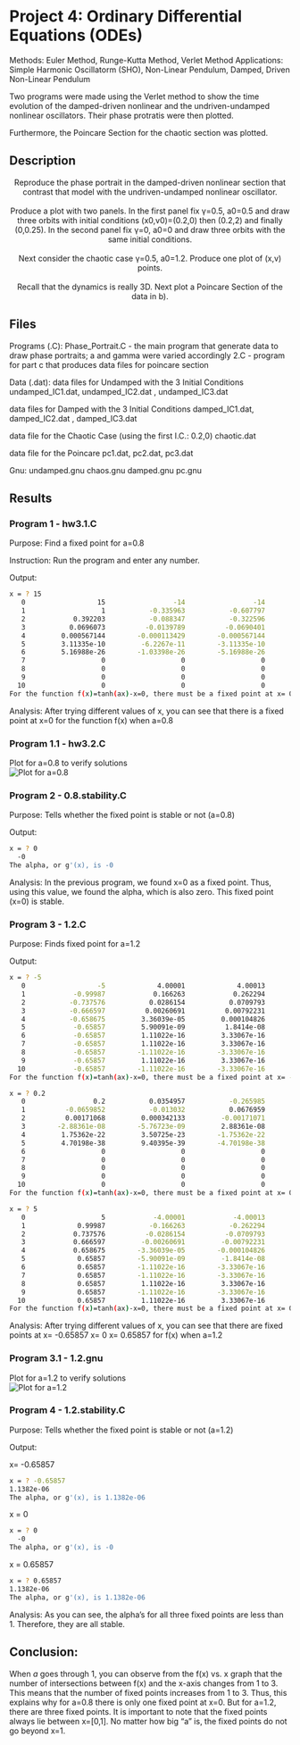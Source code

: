 # Project 4: Ordinary Differential Equations (ODEs)

Methods: Euler Method, Runge-Kutta Method, Verlet Method
Applications: Simple Harmonic Oscillatorm (SHO), Non-Linear Pendulum, Damped, Driven Non-Linear Pendulum

Two programs were made using the Verlet method to show the time evolution of the damped-driven nonlinear and the undriven-undamped nonlinear oscillators. Their phase protratis were then plotted.

Furthermore, the Poincare Section for the chaotic section was plotted. 

## Description

<p align="center">
    Reproduce the phase portrait in the damped-driven nonlinear section that contrast that model with the undriven-undamped nonlinear oscillator.
<br><br>
  Produce a plot with two panels.   In the first panel fix γ=0.5, a0=0.5 and draw three orbits with initial conditions (x0,v0)=(0.2,0) then (0.2,2) and finally (0,0.25).   In the second panel fix γ=0, a0=0 and draw three orbits with the same initial conditions.
<br><br>
  Next consider the chaotic case γ=0.5, a0=1.2. Produce one plot of (x,v) points.
<br><br>
  Recall that the dynamics is really 3D.   Next plot a Poincare Section of the data in b).
</p>

## Files
Programs (.C):
Phase_Portrait.C   -  the main program that generate data to draw phase portraits; a and gamma were varied accordingly 
2.C   -  program for part c that produces data files for poincare section

Data (.dat):
data files for Undamped with the 3 Initial Conditions 
undamped_IC1.dat, undamped_IC2.dat , undamped_IC3.dat  

data files for Damped with the 3 Initial Conditions 
damped_IC1.dat, damped_IC2.dat , damped_IC3.dat 

data file for the Chaotic Case (using the first I.C.: 0.2,0)
chaotic.dat 

data file for the Poincare
pc1.dat, pc2.dat, pc3.dat 

Gnu:
undamped.gnu		chaos.gnu
damped.gnu		pc.gnu

## Results
### Program 1 - hw3.1.C
Purpose: Find a fixed point for a=0.8

Instruction: Run the program and enter any number.

Output: 
```sh
x = ? 15
   0                  15                 -14                 -14
   1                   1           -0.335963           -0.607797
   2            0.392203           -0.088347           -0.322596
   3           0.0696073          -0.0139789          -0.0690401
   4         0.000567144        -0.000113429        -0.000567144
   5         3.11335e-10         -6.2267e-11        -3.11335e-10
   6         5.16988e-26        -1.03398e-26        -5.16988e-26
   7                   0                   0                   0
   8                   0                   0                   0
   9                   0                   0                   0
  10                   0                   0                   0
For the function f(x)=tanh(ax)-x=0, there must be a fixed point at x= 0 when a=0.8 
```
Analysis: After trying different values of x, you can see that there is a fixed point at x=0 for the function f(x) when a=0.8

### Program 1.1 - hw3.2.C
Plot for a=0.8 to verify solutions
<br>
![Plot for a=0.8](a=0.8/plot_0.8.png?raw=true "Title")


### Program 2 - 0.8.stability.C
Purpose: Tells whether the fixed point is stable or not (a=0.8)

Output:
```sh
x = ? 0
  -0
The alpha, or g'(x), is -0
```

Analysis: In the previous program, we found x=0 as a fixed point. 
Thus, using this value, we found the alpha, which is also zero. 
This fixed point (x=0) is stable. 

### Program 3 - 1.2.C

Purpose: Finds fixed point for a=1.2

Output:
```sh
x = ? -5
   0                  -5             4.00001             4.00013
   1            -0.99987            0.166263            0.262294
   2           -0.737576           0.0286154           0.0709793
   3           -0.666597          0.00260691          0.00792231
   4           -0.658675         3.36039e-05         0.000104826
   5            -0.65857         5.90091e-09          1.8414e-08
   6            -0.65857         1.11022e-16         3.33067e-16
   7            -0.65857         1.11022e-16         3.33067e-16
   8            -0.65857        -1.11022e-16        -3.33067e-16
   9            -0.65857         1.11022e-16         3.33067e-16
  10            -0.65857        -1.11022e-16        -3.33067e-16
For the function f(x)=tanh(ax)-x=0, there must be a fixed point at x= -0.65857 when a=1.2 
```

```sh
x = ? 0.2
   0                 0.2           0.0354957           -0.265985
   1          -0.0659852           -0.013032           0.0676959
   2          0.00171068         0.000342133         -0.00171071
   3        -2.88361e-08        -5.76723e-09         2.88361e-08
   4         1.75362e-22         3.50725e-23        -1.75362e-22
   5         4.70198e-38         9.40395e-39        -4.70198e-38
   6                   0                   0                   0
   7                   0                   0                   0
   8                   0                   0                   0
   9                   0                   0                   0
  10                   0                   0                   0
For the function f(x)=tanh(ax)-x=0, there must be a fixed point at x= 0 when a=1.2 
```

```sh
x = ? 5
   0                   5            -4.00001            -4.00013
   1             0.99987           -0.166263           -0.262294
   2            0.737576          -0.0286154          -0.0709793
   3            0.666597         -0.00260691         -0.00792231
   4            0.658675        -3.36039e-05        -0.000104826
   5             0.65857        -5.90091e-09         -1.8414e-08
   6             0.65857        -1.11022e-16        -3.33067e-16
   7             0.65857        -1.11022e-16        -3.33067e-16
   8             0.65857         1.11022e-16         3.33067e-16
   9             0.65857        -1.11022e-16        -3.33067e-16
  10             0.65857         1.11022e-16         3.33067e-16
For the function f(x)=tanh(ax)-x=0, there must be a fixed point at x= 0.65857 when a=1.2 
```

Analysis: After trying different values of x, you can see that there are fixed points at 
x= -0.65857
x= 0
x= 0.65857
for f(x) when a=1.2

### Program 3.1 - 1.2.gnu
Plot for a=1.2 to verify solutions
<br>
![Plot for a=1.2](a=1.2/plot_1.2.png?raw=true "Title")

### Program 4 - 1.2.stability.C

Purpose: Tells whether the fixed point is stable or not (a=1.2)

Output:

x= -0.65857
```sh
x = ? -0.65857
1.1382e-06
The alpha, or g'(x), is 1.1382e-06
```

x = 0
```sh
x = ? 0
  -0
The alpha, or g'(x), is -0
```
x = 0.65857

```sh
x = ? 0.65857
1.1382e-06
The alpha, or g'(x), is 1.1382e-06
```

Analysis: As you can see, the alpha’s for all three fixed points are less than 1.
Therefore, they are all stable. 

## Conclusion:
When $a$ goes through 1, you can observe from the f(x) vs. x graph that the number of intersections between f(x) and the x-axis changes from 1 to 3. This means that the number of fixed points increases from 1 to 3. Thus, this explains why for a=0.8 there is only one fixed point at x=0. But for a=1.2, there are three fixed points. 
It is important to note that the fixed points always lie between x=[0,1]. No matter how big “a” is, the fixed points do not go beyond x=1. 
